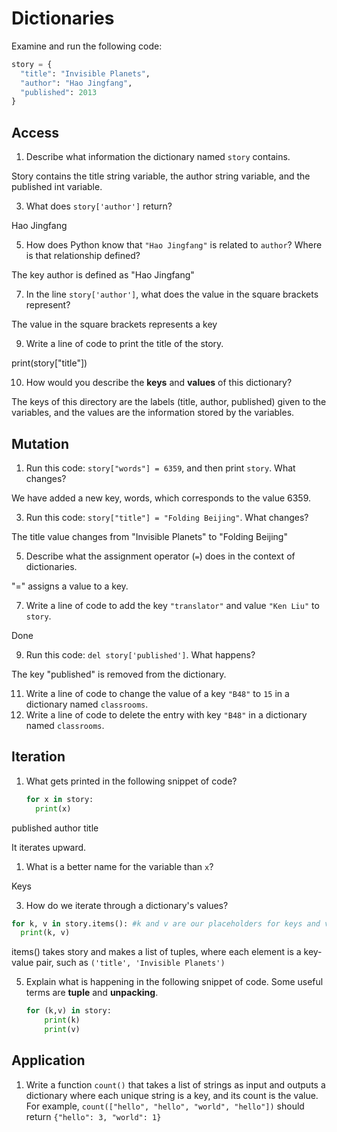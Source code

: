 # Dictionaries
Examine and run the following code:

```py
story = {
  "title": "Invisible Planets",
  "author": "Hao Jingfang",
  "published": 2013
}
```

## Access
1. Describe what information the dictionary named `story` contains.

  Story contains the title string variable, the author string variable, and the published int variable.

3. What does `story['author']` return?

  Hao Jingfang

5. How does Python know that `"Hao Jingfang"` is related to `author`? Where is that relationship defined?

  The key author is defined as "Hao Jingfang"

7. In the line `story['author']`, what does the value in the square brackets represent?

  The value in the square brackets represents a key

9. Write a line of code to print the title of the story.

  print(story["title"])

10. How would you describe the **keys** and **values** of this dictionary?

  The keys of this directory are the labels (title, author, published) given to the variables, and the values are the information stored by the variables.


## Mutation
1. Run this code: `story["words"] = 6359`, and then print `story`. What changes?

  We have added a new key, words, which corresponds to the value 6359.

3. Run this code: `story["title"] = "Folding Beijing"`. What changes?

  The title value changes from "Invisible Planets" to "Folding Beijing"
  
5. Describe what the assignment operator (`=`) does in the context of dictionaries.

  "=" assigns a value to a key.

7. Write a line of code to add the key `"translator"` and value `"Ken Liu"` to `story`.

  Done

9. Run this code: `del story['published']`. What happens?

  The key "published" is removed from the dictionary.
  
11. Write a line of code to change the value of a key `"B48"` to `15` in a dictionary named `classrooms`.
12. Write a line of code to delete the entry with key `"B48"` in a dictionary named `classrooms`.

## Iteration
1. What gets printed in the following snippet of code?
    ```py
    for x in story:
      print(x)
    ```
    
  published
  author
  title
  
  It iterates upward.
  
1. What is a better name for the variable than `x`?
  
  Keys

3. How do we iterate through a dictionary's values?

  ```py
  for k, v in story.items(): #k and v are our placeholders for keys and variables. They can be named anything.
    print(k, v)
  ```
  
  items() takes story and makes a list of tuples, where each element is a key-value pair, such as `('title', 'Invisible Planets')`

5. Explain what is happening in the following snippet of code. Some useful terms are **tuple** and **unpacking**.
    ```py
    for (k,v) in story:
        print(k)
        print(v)
    ```

## Application
1. Write a function `count()` that takes a list of strings as input and outputs a dictionary where each unique string is a key, and its count is the value. For example, `count(["hello", "hello", "world", "hello"])` should return `{"hello": 3, "world": 1}`
